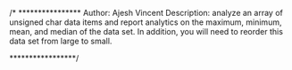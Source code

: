 /* ****************
Author: Ajesh Vincent
Description:  analyze an array of unsigned char data items and report analytics on the maximum, minimum, mean, and median of the data set. 
		      In addition, you will need to reorder this data set from large to small.
 
 
 *****************/

